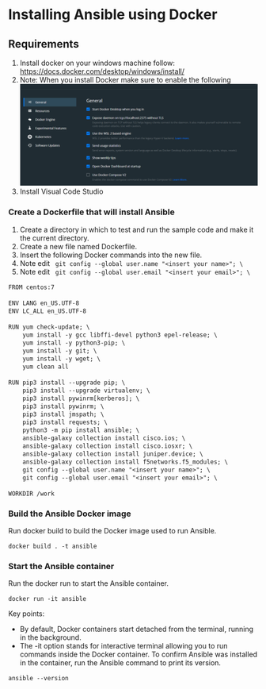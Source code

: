 # Installing Ansible using Docker

## Requirements
1. Install docker on your windows machine follow: https://docs.docker.com/desktop/windows/install/
2. Note: When you install Docker make sure to enable the following ![Docker](dockerimage.png)
3. Install Visual Code Studio


### Create a Dockerfile that will install Ansible
1. Create a directory in which to test and run the sample code and make it the current directory.
2. Create a new file named Dockerfile.
3. Insert the following Docker commands into the new file.
4. Note edit ``` git config --global user.name "<insert your name>"; \```
5. Note edit ``` git config --global user.email "<insert your email>"; \```

```
FROM centos:7

ENV LANG en_US.UTF-8
ENV LC_ALL en_US.UTF-8

RUN yum check-update; \
    yum install -y gcc libffi-devel python3 epel-release; \
    yum install -y python3-pip; \
    yum install -y git; \
    yum install -y wget; \
    yum clean all

RUN pip3 install --upgrade pip; \
    pip3 install --upgrade virtualenv; \
    pip3 install pywinrm[kerberos]; \
    pip3 install pywinrm; \
    pip3 install jmspath; \
    pip3 install requests; \
    python3 -m pip install ansible; \
    ansible-galaxy collection install cisco.ios; \
    ansible-galaxy collection install cisco.iosxr; \
    ansible-galaxy collection install juniper.device; \
    ansible-galaxy collection install f5networks.f5_modules; \
    git config --global user.name "<insert your name>"; \
    git config --global user.email "<insert your email>"; \

WORKDIR /work
```


### Build the Ansible Docker image
Run docker build to build the Docker image used to run Ansible.

```
docker build . -t ansible
```

### Start the Ansible container
Run the docker run to start the Ansible container.

```
docker run -it ansible
```
Key points: 
* By default, Docker containers start detached from the terminal, running in the background.
* The -it option stands for interactive terminal allowing you to run commands inside the Docker container.
To confirm Ansible was installed in the container, run the Ansible command to print its version.

```
ansible --version
```

